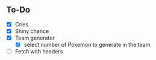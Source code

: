 
<!-- What is this project -->


<!-- What does this project use -->


<!-- Screenshots and/or deployment URL -->



## To-Do 

- [x] Cries
- [x] Shiny chance
- [x] Team generator
	- [x] select number of Pokemon to generate in the team 

- [ ] Fetch with headers 